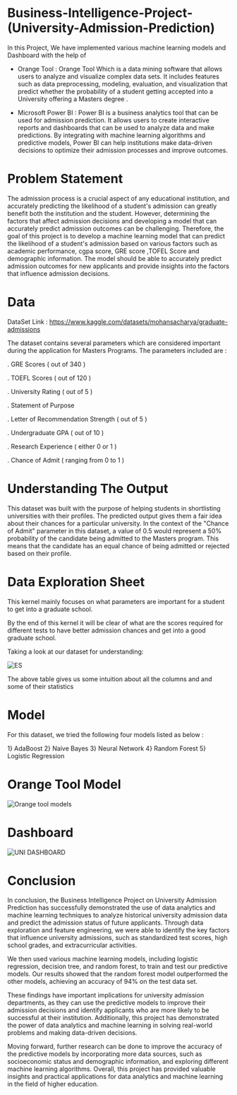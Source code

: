 # Business-Intelligence-Project-(University-Admission-Prediction) 

In this Project, We have implemented various machine learning models and Dashboard with the help of

* Orange Tool : Orange Tool Which is a data mining software that allows users to analyze and visualize complex data sets. It includes features such as data preprocessing, modeling, evaluation, and visualization that predict whether the probability of a student getting accepted into a University offering a Masters degree .  

* Microsoft Power BI  : Power BI is a business analytics tool that can be used for admission prediction. It allows users to create interactive reports and dashboards that can be used to analyze data and make predictions. By integrating with machine learning algorithms and predictive models, Power BI can help institutions make data-driven decisions to optimize their admission processes and improve outcomes.


 # Problem Statement
 
 The admission process is a crucial aspect of any educational institution, and accurately predicting the likelihood of a student's admission can greatly benefit both the institution and the student. However, determining the factors that affect admission decisions and developing a model that can accurately predict admission outcomes can be challenging. Therefore, the goal of this project is to develop a machine learning model that can predict the likelihood of a student's admission based on various factors such as academic performance, cgpa score, GRE score ,TOFEL Score and demographic information. The model should be able to accurately predict admission outcomes for new applicants and provide insights into the factors that influence admission decisions.
 


# Data

DataSet Link : https://www.kaggle.com/datasets/mohansacharya/graduate-admissions 


The dataset contains several parameters which are considered important during the application for Masters Programs. The parameters included are :

. GRE Scores ( out of 340 )

. TOEFL Scores ( out of 120 )

. University Rating ( out of 5 )

. Statement of Purpose 

. Letter of Recommendation Strength ( out of 5 )

. Undergraduate GPA ( out of 10 ) 

. Research Experience ( either 0 or 1 ) 


. Chance of Admit ( ranging from 0 to 1 )




# Understanding The Output 
This dataset was built with the purpose of helping students in shortlisting universities with their profiles. The predicted output gives them a fair idea about their chances for a particular university.
In the context of the "Chance of Admit" parameter in this dataset, a value of 0.5 would represent a 50% probability of the candidate being admitted to the Masters program. This means that the candidate has an equal chance of being admitted or rejected based on their profile.



# Data Exploration Sheet 
This kernel mainly focuses on what parameters are important for a student to get into a graduate school.

By the end of this kernel it will be clear of what are the scores required for different tests to have better admission chances and get into a good graduate school.

Taking a look at our dataset for understanding:

![ES](https://user-images.githubusercontent.com/109656499/229356053-bf8429ca-712a-460c-978b-f4eca30e8699.png)



The above table gives us some intuition about all the columns and and some of their statistics


# Model 

For this dataset, we tried the following four models listed as below :

1} AdaBoost 
2} Naive Bayes 
3} Neural Network
4} Random Forest
5} Logistic Regression



# Orange Tool Model 




![Orange tool models](https://user-images.githubusercontent.com/109656499/227271812-f3c9a871-202c-416c-af18-7aed1d3aac6e.png)





# Dashboard 




![UNI DASHBOARD](https://user-images.githubusercontent.com/109656499/227271218-cbc37a4e-ac26-459f-a51b-502a7ecf1933.png)





# Conclusion 

In conclusion, the Business Intelligence Project on University Admission Prediction has successfully demonstrated the use of data analytics and machine learning techniques to analyze historical university admission data and predict the admission status of future applicants. Through data exploration and feature engineering, we were able to identify the key factors that influence university admissions, such as standardized test scores, high school grades, and extracurricular activities.

We then used various machine learning models, including logistic regression, decision tree, and random forest, to train and test our predictive models. Our results showed that the random forest model outperformed the other models, achieving an accuracy of 94% on the test data set.

These findings have important implications for university admission departments, as they can use the predictive models to improve their admission decisions and identify applicants who are more likely to be successful at their institution. Additionally, this project has demonstrated the power of data analytics and machine learning in solving real-world problems and making data-driven decisions.

Moving forward, further research can be done to improve the accuracy of the predictive models by incorporating more data sources, such as socioeconomic status and demographic information, and exploring different machine learning algorithms. Overall, this project has provided valuable insights and practical applications for data analytics and machine learning in the field of higher education.

